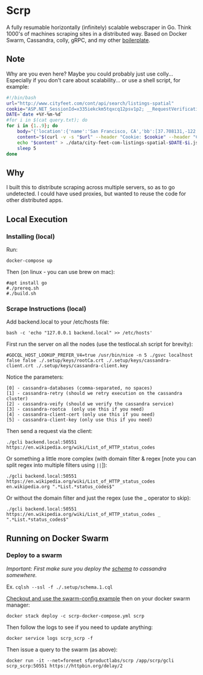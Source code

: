 # Scrp
A fully resumable horizontally (infinitely) scalable webscraper in Go. Think 1000's of machines scraping sites in a distributed way. Based on Docker Swarm, Cassandra, colly, gRPC, and my other [boilerplate](https://github.com/dioptre/gtrpc).

## Note
Why are you even here? Maybe you could probably just use colly... Especially if you don't care about scalability... or use a shell script, for example:
```bash
#!/bin/bash
url="http://www.cityfeet.com/cont/api/search/listings-spatial"
cookie="ASP.NET_SessionId=x335iekckm5tqxcq12psv1p2; __RequestVerificationToken_L2NvbnQ1=FTTyjLMPpvjTLNYvWo5a5yFqhos830-fpyjtxwr4vsVnG8P7_bf5zEEpH4JjY2KfIKgHMuuotd9IyW4iUmSeYRHnLzQ1"
DATE=`date +%Y-%m-%d`
#for i in $(cat query.txt); do
for i in {1..9}; do
    body="{'location':{'name':'San Francisco, CA','bb':[37.708131,-122.51777,37.863424,-122.3570311],'lat':37.7857775,'lng':-122.43740055,'state':'CA','city':'San Francisco','id':'3-19282','level':3},'lt':1,'pt':0,'sort':null,'partnerId':null,'lc':[],'mode':2,'portfolio':-1,'tt':0,'ignoreLocation':false,'KeyWord':null,'rent':{'type':1,'basis':0},'term':'San Francisco, CA','PageNum':$i,'PageSize':30,'state':{'\$type':'Cityfeet.Core.Listing.MultiSearchState, Core','ProviderPosition':{'PDS':$((30 * ($i -1))),'CF':0}}}"
    content="$(curl -v -s "$url" --header "Cookie: $cookie" --header "Content-Type: application/json" --data "$body" --cookie "$cookie")"
    echo "$content" > ./data/city-feet-com-listings-spatial-$DATE-$i.json
    sleep 5
done
```
## Why
I built this to distribute scraping across multiple servers, so as to go undetected. I could have used proxies, but wanted to reuse the code for other distributed apps.

## Local Execution

### Installing (local)
Run:
```
docker-compose up
```
Then (on linux - you can use brew on mac):
```
#apt install go
#./prereq.sh
#./build.sh
```

### Scrape Instructions (local)
Add backend.local to your /etc/hosts file:
```
bash -c 'echo "127.0.0.1 backend.local" >> /etc/hosts'
```

First run the server on all the nodes (use the testlocal.sh script for brevity):
```
#GOCQL_HOST_LOOKUP_PREFER_V4=true /usr/bin/nice -n 5 ./gsvc localhost false false ./.setup/keys/rootCa.crt ./.setup/keys/cassandra-client.crt ./.setup/keys/cassandra-client.key
```
Notice the parameters:
```
[0] - cassandra-databases (comma-separated, no spaces)
[1] - cassandra-retry (should we retry execution on the cassandra cluster)
[2] - cassandra-veify (should we verify the cassandra service)
[3] - cassandra-rootca  (only use this if you need)
[4] - cassandra-client-cert (only use this if you need)
[5] - cassandra-client-key (only use this if you need)
```

Then send a request via the client:
```
./gcli backend.local:50551 https://en.wikipedia.org/wiki/List_of_HTTP_status_codes
```
Or something a little more complex (with domain filter & regex [note you can split regex into multiple filters using ```||```]):
```
./gcli backend.local:50551 https://en.wikipedia.org/wiki/List_of_HTTP_status_codes en.wikipedia.org ".*List.*status_codes$"
```
Or without the domain filter and just the regex (use the _ operator to skip):
```
./gcli backend.local:50551 https://en.wikipedia.org/wiki/List_of_HTTP_status_codes _ ".*List.*status_codes$"
```

## Running on Docker Swarm
### Deploy to a swarm
*Important: First make sure you deploy the [schema](https://github.com/sfproductlabs/scrp/blob/master/.setup/schema.1.cql) to cassandra somewhere.*

Ex. ```cqlsh --ssl -f ./.setup/schema.1.cql ```


[Checkout and use the swarm-config example](https://github.com/sfproductlabs/scrp/blob/master/scrp-docker-compose.yml) then on your docker swarm manager:
```
docker stack deploy -c scrp-docker-compose.yml scrp
```
Then follow the logs to see if you need to update anything:
```
docker service logs scrp_scrp -f
```

Then issue a query to the swarm (as above):
```
docker run -it --net=forenet sfproductlabs/scrp /app/scrp/gcli scrp_scrp:50551 https://httpbin.org/delay/2
```
